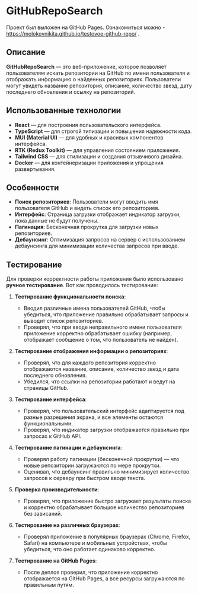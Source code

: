 # GitHubRepoSearch
Проект был выложен на GitHub Pages. Ознакомиться можно - https://molokovnikita.github.io/testovoe-github-repo/ .
 
## Описание

**GitHubRepoSearch** — это веб-приложение, которое позволяет пользователям искать репозитории на GitHub по имени пользователя и отображать информацию о найденных репозиториях. Пользователи могут увидеть название репозитория, описание, количество звезд, дату последнего обновления и ссылку на репозиторий.

## Использованные технологии

- **React** — для построения пользовательского интерфейса.
- **TypeScript** — для строгой типизации и повышения надежности кода.
- **MUI (Material UI)** — для удобных и красивых компонентов интерфейса.
- **RTK (Redux Toolkit)** — для управления состоянием приложения.
- **Tailwind CSS** — для стилизации и создания отзывчивого дизайна.
- **Docker** — для контейнеризации приложения и упрощения развертывания.

## Особенности

- **Поиск репозиториев**: Пользователи могут вводить имя пользователя GitHub и видеть список его репозиториев.
- **Интерфейс**: Страница загрузки отображает индикатор загрузки, пока данные не будут получены.
- **Пагинация**: Бесконечная прокрутка для загрузки новых репозиториев.
- **Дебаунсинг**: Оптимизация запросов на сервер с использованием дебаунсинга для минимизации количества запросов при вводе.

## Тестирование

Для проверки корректности работы приложения было использовано **ручное тестирование**. Вот как проводилось тестирование:

1. **Тестирование функциональности поиска**:
   - Вводил различные имена пользователей GitHub, чтобы убедиться, что приложение правильно обрабатывает запросы и выводит список репозиториев.
   - Проверял, что при вводе неправильного имени пользователя приложение корректно обрабатывает ошибку (например, отображает сообщение о том, что пользователь не найден).
   
2. **Тестирование отображения информации о репозиториях**:
   - Проверял, что для каждого репозитория корректно отображаются название, описание, количество звезд и дата последнего обновления.
   - Убедился, что ссылки на репозитории работают и ведут на страницы GitHub.

3. **Тестирование интерфейса**:
   - Проверял, что пользовательский интерфейс адаптируется под разные разрешения экрана, и все элементы остаются функциональными.
   - Проверял, что индикатор загрузки отображается правильно при запросах к GitHub API.
   
4. **Тестирование пагинации и дебаунсинга**:
   - Проверял работу пагинации (бесконечной прокрутки) — что новые репозитории загружаются по мере прокрутки.
   - Оценивал, что дебаунсинг правильно минимизирует количество запросов к серверу при быстром вводе текста.

5. **Проверка производительности**:
   - Проверял, что приложение быстро загружает результаты поиска и корректно обрабатывает большое количество репозиториев без зависаний.

6. **Тестирование на различных браузерах**:
   - Проверял приложение в популярных браузерах (Chrome, Firefox, Safari) на компьютере и мобильных устройствах, чтобы убедиться, что оно работает одинаково корректно.

7. **Тестирование на GitHub Pages**:
   - После деплоя проверил, что приложение корректно отображается на GitHub Pages, а все ресурсы загружаются по правильным путям.
